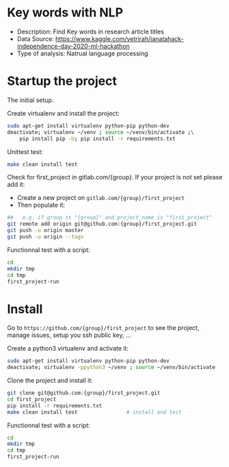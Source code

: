 # Key words with NLP
- Description: Find Key words in research article titles
- Data Source: https://www.kaggle.com/vetrirah/janatahack-independence-day-2020-ml-hackathon
- Type of analysis: Natrual language processing 


# Startup the project

The initial setup.

Create virtualenv and install the project:
```bash
sudo apt-get install virtualenv python-pip python-dev
deactivate; virtualenv ~/venv ; source ~/venv/bin/activate ;\
    pip install pip -U; pip install -r requirements.txt
```

Unittest test:
```bash
make clean install test
```

Check for first_project in gitlab.com/{group}.
If your project is not set please add it:

- Create a new project on `gitlab.com/{group}/first_project`
- Then populate it:

```bash
##   e.g. if group is "{group}" and project_name is "first_project"
git remote add origin git@github.com:{group}/first_project.git
git push -u origin master
git push -u origin --tags
```

Functionnal test with a script:

```bash
cd
mkdir tmp
cd tmp
first_project-run
```

# Install

Go to `https://github.com/{group}/first_project` to see the project, manage issues,
setup you ssh public key, ...

Create a python3 virtualenv and activate it:

```bash
sudo apt-get install virtualenv python-pip python-dev
deactivate; virtualenv -ppython3 ~/venv ; source ~/venv/bin/activate
```

Clone the project and install it:

```bash
git clone git@github.com:{group}/first_project.git
cd first_project
pip install -r requirements.txt
make clean install test                # install and test
```
Functionnal test with a script:

```bash
cd
mkdir tmp
cd tmp
first_project-run
```
